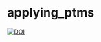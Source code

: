 # applying_ptms



[![DOI](https://zenodo.org/badge/947606772.svg)](https://doi.org/10.5281/zenodo.15043114)

